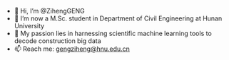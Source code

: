 - 👋 Hi, I’m @ZihengGENG
- 👀 I’m now a M.Sc. student in Department of Civil Engineering at Hunan University
- 🌱 My passion lies in harnessing scientific machine learning tools to decode construction big data
- 📫 Reach me: gengziheng@hnu.edu.cn

<!---
ZihengGENG/ZihengGENG is a ✨ special ✨ repository because its `README.md` (this file) appears on your GitHub profile.
You can click the Preview link to take a look at your changes.
--->
